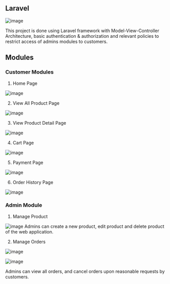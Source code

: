 ## Laravel

![image](https://user-images.githubusercontent.com/98612606/193645465-8fcbf0c6-01d4-413d-b906-23c704108efe.png)

This project is done using Laravel framework with Model-View-Controller Architecture, basic authentication & authorization and relevant policies to restrict access of admins modules to customers.



## Modules

### Customer Modules

1. Home Page

![image](https://user-images.githubusercontent.com/98612606/193645916-789df24f-cd0e-4daf-8f22-79cf5b51fcd6.png)


2. View All Product Page

![image](https://user-images.githubusercontent.com/98612606/193646686-0a12ef0c-a408-495b-af88-e354565095bb.png)


3. View Product Detail Page

![image](https://user-images.githubusercontent.com/98612606/193646585-3ba57530-c6d8-406a-8cdd-77f2ad1d3560.png)


4. Cart Page

![image](https://user-images.githubusercontent.com/98612606/193647544-fc8fcb29-399e-4090-9516-bf2cb9e14175.png)


5. Payment Page

![image](https://user-images.githubusercontent.com/98612606/193647623-aa493cbd-5616-4d69-a7d9-6ffd95b581cb.png)


6. Order History Page

![image](https://user-images.githubusercontent.com/98612606/193647674-52765a56-2f57-44a9-b2b7-2e15fed30f91.png)


### Admin Module

1. Manage Product

![image](https://user-images.githubusercontent.com/98612606/193648010-dc988856-aeea-4e8a-84f9-f480821c4f51.png)
Admins can create a new product, edit product and delete product of the web application.


2. Manage Orders

![image](https://user-images.githubusercontent.com/98612606/193648165-e765c317-6287-4e64-bbab-1597072680e3.png)

![image](https://user-images.githubusercontent.com/98612606/193649001-90565c8d-7946-4c5e-bfc8-4b280b4283b6.png)


Admins can view all orders, and cancel orders upon reasonable requests by customers.
